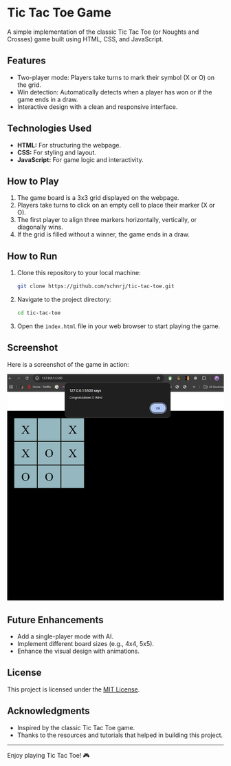 # Tic Tac Toe Game

A simple implementation of the classic Tic Tac Toe (or Noughts and Crosses) game built using HTML, CSS, and JavaScript.

## Features

- Two-player mode: Players take turns to mark their symbol (X or O) on the grid.
- Win detection: Automatically detects when a player has won or if the game ends in a draw.
- Interactive design with a clean and responsive interface.

## Technologies Used

- **HTML:** For structuring the webpage.
- **CSS:** For styling and layout.
- **JavaScript:** For game logic and interactivity.

## How to Play

1. The game board is a 3x3 grid displayed on the webpage.
2. Players take turns to click on an empty cell to place their marker (X or O).
3. The first player to align three markers horizontally, vertically, or diagonally wins.
4. If the grid is filled without a winner, the game ends in a draw.

## How to Run

1. Clone this repository to your local machine:
   ```bash
   git clone https://github.com/schnrj/tic-tac-toe.git
   ```
2. Navigate to the project directory:
   ```bash
   cd tic-tac-toe
   ```
3. Open the `index.html` file in your web browser to start playing the game.

## Screenshot

Here is a screenshot of the game in action:

![Tic Tac Toe Game Screenshot](https://github.com/schnrj/tic-tac-toe/blob/main/website_photo.jpg)

## Future Enhancements

- Add a single-player mode with AI.
- Implement different board sizes (e.g., 4x4, 5x5).
- Enhance the visual design with animations.

## License

This project is licensed under the [MIT License](LICENSE).

## Acknowledgments

- Inspired by the classic Tic Tac Toe game.
- Thanks to the resources and tutorials that helped in building this project.

---

Enjoy playing Tic Tac Toe! 🎮
